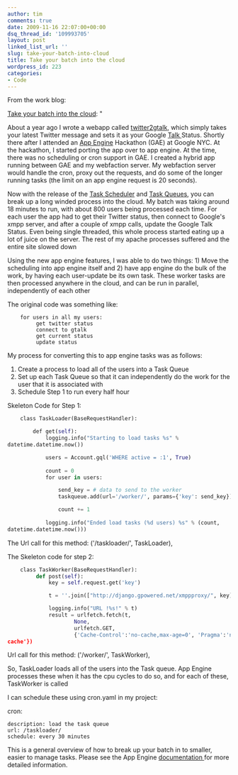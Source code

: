```yaml
---
author: tim
comments: true
date: 2009-11-16 22:07:00+00:00
dsq_thread_id: '109993705'
layout: post
linked_list_url: ''
slug: take-your-batch-into-cloud
title: Take your batch into the cloud
wordpress_id: 223
categories:
- Code
---
```


From the work blog:  
  
[Take your batch into the
cloud](http://www.alexanderinteractive.com/blog/2009/11/take-your-batch-into-the-cloud.html): "

About a year ago I wrote a webapp called
[twitter2gtalk](http://twitter2gtalk.appspot.com), which simply takes your
latest Twitter message and sets it as your Google [Talk
](http://www.google.com/talk/)Status. Shortly there after I attended an [App
Engine](http://code.google.com/appengine/) Hackathon (GAE) at Google NYC. At
the hackathon, I started porting the app over to app engine. At the time,
there was no scheduling or cron support in GAE. I created a hybrid app running
between GAE and my webfaction server. My webfaction server would handle the
cron, proxy out the requests, and do some of the longer running tasks (the
limit on an app engine request is 20 seconds).  
  
Now with the release of the [Task
Scheduler](http://code.google.com/appengine/docs/python/config/cron.html) and
[Task Queues](http://code.google.com/appengine/docs/python/taskqueue/), you
can break up a long winded process into the cloud. My batch was taking around
18 minutes to run, with about 800 users being processed each time. For each
user the app had to get their Twitter status, then connect to Google's xmpp
server, and after a couple of xmpp calls, update the Google Talk Status. Even
being single threaded, this whole process started eating up a lot of juice on
the server. The rest of my apache processes suffered and the entire site
slowed down  
  
Using the new app engine features, I was able to do two things: 1) Move the
scheduling into app engine itself and 2) have app engine do the bulk of the
work, by having each user-update be its own task. These worker tasks are then
processed anywhere in the cloud, and can be run in parallel, independently of
each other

The original code was something like:  
  
```
    for users in all my users:  
         get twitter status  
         connect to gtalk  
         get current status  
         update status
```

My process for converting this to app engine tasks was as follows:  
1. Create a process to load all of the users into a Task Queue  
1. Set up each Task Queue so that it can independently do the work for the
user that it is associated with  
1. Schedule Step 1 to run every half hour  
  
Skeleton Code for Step 1:

```python
    class TaskLoader(BaseRequestHandler):

        def get(self):  
            logging.info("Starting to load tasks %s" %
datetime.datetime.now())

            users = Account.gql('WHERE active = :1', True)  
  
            count = 0  
            for user in users:

                send_key = # data to send to the worker  
                taskqueue.add(url='/worker/', params={'key': send_key})

                count += 1  
  
            logging.info("Ended load tasks (%d users) %s" % (count,
datetime.datetime.now()))  
```
  
The Url call for this method: ('/taskloader/', TaskLoader),

The Skeleton code for step 2:  
  
```python
    class TaskWorker(BaseRequestHandler):  
         def post(self):  
             key = self.request.get('key')

             t = ''.join(["http://django.gpowered.net/xmppproxy/", key])

             logging.info("URL !%s!" % t)  
             result = urlfetch.fetch(t,  
                     None,  
                     urlfetch.GET,  
                     {'Cache-Control':'no-cache,max-age=0', 'Pragma':'no-
cache'})  
```
  
Url call for this method: ('/worker/', TaskWorker),

So, TaskLoader loads all of the users into the Task queue. App Engine
processes these when it has the cpu cycles to do so, and for each of these,
TaskWorker is called  
  
I can schedule these using cron.yaml in my project:  
  
cron:  
```
description: load the task queue  
url: /taskloader/  
schedule: every 30 minutes  
```
  
This is a general overview of how to break up your batch in to smaller, easier
to manage tasks. Please see the App Engine [documentation
](http://code.google.com/appengine/docs/python/overview.html)for more detailed
information.
